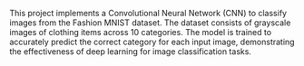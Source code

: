 
This project implements a Convolutional Neural Network (CNN) to classify images from the Fashion MNIST dataset. The dataset consists of grayscale images of clothing items across 10 categories. The model is trained to accurately predict the correct category for each input image, demonstrating the effectiveness of deep learning for image classification tasks.

